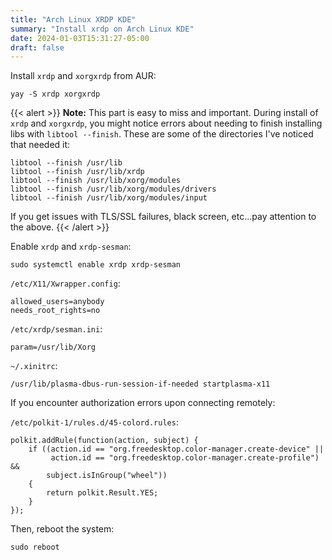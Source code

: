 ```yaml
---
title: "Arch Linux XRDP KDE"
summary: "Install xrdp on Arch Linux KDE"
date: 2024-01-03T15:31:27-05:00
draft: false
---
```


Install `xrdp` and `xorgxrdp` from AUR:

```shell
yay -S xrdp xorgxrdp
```

{{< alert >}}
**Note:** This part is easy to miss and important. During install of `xrdp` and `xorgxrdp`, you might notice errors about needing to finish installing libs with `libtool --finish`. These are some of the directories I've noticed that needed it:

```shell
libtool --finish /usr/lib
libtool --finish /usr/lib/xrdp
libtool --finish /usr/lib/xorg/modules
libtool --finish /usr/lib/xorg/modules/drivers
libtool --finish /usr/lib/xorg/modules/input
```

If you get issues with TLS/SSL failures, black screen, etc...pay attention to the above.
{{< /alert >}}

Enable `xrdp` and `xrdp-sesman`:

```shell
sudo systemctl enable xrdp xrdp-sesman
```

`/etc/X11/Xwrapper.config`:

```shell
allowed_users=anybody
needs_root_rights=no
```

`/etc/xrdp/sesman.ini`:

```shell
param=/usr/lib/Xorg
```

`~/.xinitrc`:

```shell
/usr/lib/plasma-dbus-run-session-if-needed startplasma-x11
```

If you encounter authorization errors upon connecting remotely:

`/etc/polkit-1/rules.d/45-colord.rules`:

```shell
polkit.addRule(function(action, subject) {
    if ((action.id == "org.freedesktop.color-manager.create-device" ||
         action.id == "org.freedesktop.color-manager.create-profile") &&
        subject.isInGroup("wheel"))
    {
        return polkit.Result.YES;
    }
});
```

Then, reboot the system:

```shell
sudo reboot
```
